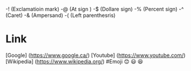 -!  (Exclamatioin mark)
-@  (At sign )
-$  (Dollare sign)
-%  (Percent sign)
-^  (Caret)
-&  (Ampersand)
-(  (Left parenthesris)
 # Link 
 [Google]  (https://www.google.ca/)
 [Youtube]  (https://www.youtube.com/)
 [Wikipedia]  (https://www.wikipedia.org/)
 #Emoji
 😊 
 😃
 😆
